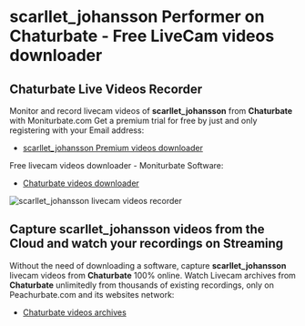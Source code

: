 # scarllet_johansson Performer on Chaturbate - Free LiveCam videos downloader

## Chaturbate Live Videos Recorder

Monitor and record livecam videos of **scarllet_johansson** from **Chaturbate** with Moniturbate.com
Get a premium trial for free by just and only registering with your Email address:
* [scarllet_johansson Premium videos downloader](https://moniturbate.com/request-demo-licence-key.html)

Free livecam videos downloader - Moniturbate Software:
* [Chaturbate videos downloader](https://moniturbate.com/moniturbate-download-software.html)

![scarllet_johansson livecam videos recorder](https://peachurnet.com/templates/moniturbate-software.png)


## Capture scarllet_johansson videos from the Cloud and watch your recordings on Streaming

Without the need of downloading a software, capture **scarllet_johansson** livecam videos from **Chaturbate** 100% online.
Watch Livecam archives from **Chaturbate** unlimitedly from thousands of existing recordings, only on Peachurbate.com and its websites network:
* [Chaturbate videos archives](https://peachurnet.com/)